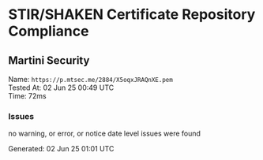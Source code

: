 # STIR/SHAKEN Certificate Repository Compliance

## Martini Security

Name: `https://p.mtsec.me/2884/X5oqxJRAQnXE.pem`\
Tested At: 02 Jun 25 00:49 UTC\
Time: 72ms

### Issues

no warning, or error, or notice date level issues were found

Generated: 02 Jun 25 01:01 UTC